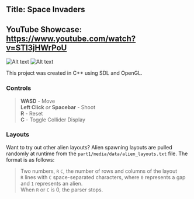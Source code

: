 ## Title: Space Invaders

## YouTube Showcase: https://www.youtube.com/watch?v=STl3jHWrPoU

![Alt text](part1/media/screenshots/SpaceInvadersVictory.gif)
![Alt text](part1/media/screenshots/SpaceInvadersDefeat.gif)

This project was created in C++ using SDL and OpenGL.

### Controls

> **WASD** - Move <br>
> **Left Click** *or* **Spacebar** - Shoot <br>
> **R** - Reset <br>
> **C** - Toggle Collider Display

### Layouts

Want to try out other alien layouts? Alien spawning layouts are pulled randomly at runtime from the `part1/media/data/alien_layouts.txt` file. The format is as follows:
> Two numbers, `R` `C`, the number of rows and columns of the layout <br>
> `R` lines with `C` space-separated characters, where `0` represents a gap and `1` represents an alien. <br>
> When `R` or `C` is 0, the parser stops.
